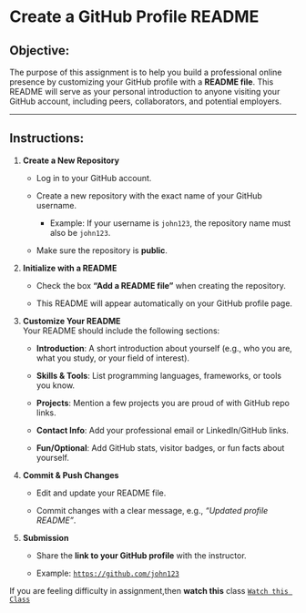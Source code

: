 # **Create a GitHub Profile README**

## **Objective:**

The purpose of this assignment is to help you build a professional online presence by customizing your GitHub profile with a **README file**. This README will serve as your personal introduction to anyone visiting your GitHub account, including peers, collaborators, and potential employers.

---

## **Instructions:**

1. **Create a New Repository**

   - Log in to your GitHub account.

   - Create a new repository with the exact name of your GitHub username.

     - Example: If your username is `john123`, the repository name must also be `john123`.

   - Make sure the repository is **public**.

2. **Initialize with a README**

   - Check the box **“Add a README file”** when creating the repository.

   - This README will appear automatically on your GitHub profile page.

3. **Customize Your README**  
    Your README should include the following sections:

   - **Introduction**: A short introduction about yourself (e.g., who you are, what you study, or your field of interest).

   - **Skills & Tools**: List programming languages, frameworks, or tools you know.

   - **Projects**: Mention a few projects you are proud of with GitHub repo links.

   - **Contact Info**: Add your professional email or LinkedIn/GitHub links.

   - **Fun/Optional**: Add GitHub stats, visitor badges, or fun facts about yourself.

4. **Commit & Push Changes**

   - Edit and update your README file.

   - Commit changes with a clear message, e.g., _“Updated profile README”_.

5. **Submission**

   - Share the **link to your GitHub profile** with the instructor.

   - Example: [`https://github.com/john123`](https://github.com/john123)

If you are feeling difficulty in assignment,then **watch this** class
[`Watch this Class`](https://youtu.be/NMHxi0gXLhs?si=JYcTYs_z0jS2hi1H&t=2991)
